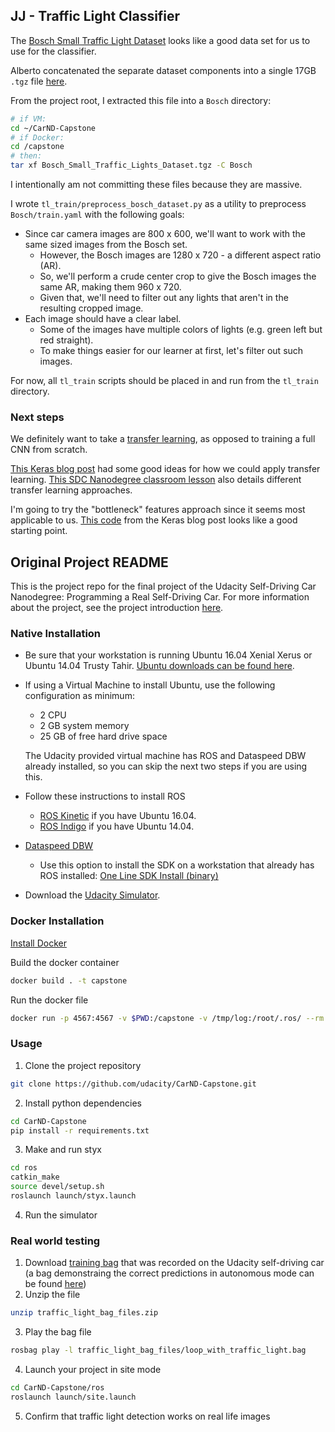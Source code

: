 ## JJ - Traffic Light Classifier

The [Bosch Small Traffic Light Dataset](https://hci.iwr.uni-heidelberg.de/node/6132) looks like a good data set for us to use for the classifier.

Alberto concatenated the separate dataset components into a single 17GB `.tgz` file [here](https://drive.google.com/file/d/1TMb8jBb47Nopy2E5dumr-9mIn2-nwWW_/view).

From the project root, I extracted this file into a `Bosch` directory:

```sh
# if VM:
cd ~/CarND-Capstone
# if Docker:
cd /capstone
# then:
tar xf Bosch_Small_Traffic_Lights_Dataset.tgz -C Bosch
```

I intentionally am not committing these files because they are massive.

I wrote `tl_train/preprocess_bosch_dataset.py` as a utility to preprocess `Bosch/train.yaml` with the following goals:

* Since car camera images are 800 x 600, we'll want to work with the same sized images from the Bosch set.
  * However, the Bosch images are 1280 x 720 - a different aspect ratio (AR).
  * So, we'll perform a crude center crop to give the Bosch images the same AR, making them 960 x 720.
  * Given that, we'll need to filter out any lights that aren't in the resulting cropped image.
* Each image should have a clear label.
  * Some of the images have multiple colors of lights (e.g. green left but red straight).
  * To make things easier for our learner at first, let's filter out such images.

For now, all `tl_train` scripts should be placed in and run from the `tl_train` directory.

### Next steps

We definitely want to take a [transfer learning](http://cs231n.github.io/transfer-learning/), as opposed to training a full CNN from scratch.

[This Keras blog post](https://blog.keras.io/building-powerful-image-classification-models-using-very-little-data.html) had some good ideas for how we could apply transfer learning. [This SDC Nanodegree classroom lesson](https://classroom.udacity.com/nanodegrees/nd013/parts/fbf77062-5703-404e-b60c-95b78b2f3f9e/modules/6df7ae49-c61c-4bb2-a23e-6527e69209ec/lessons/e12c47b6-316e-4a0b-aae5-2f2c5fcd99f5/concepts/10489223-72fa-4393-848b-f882ba3cf7f9) also details different transfer learning approaches.

I'm going to try the "bottleneck" features approach since it seems most applicable to us. [This code](https://gist.github.com/fchollet/f35fbc80e066a49d65f1688a7e99f069) from the Keras blog post looks like a good starting point.

## Original Project README

This is the project repo for the final project of the Udacity Self-Driving Car Nanodegree: Programming a Real Self-Driving Car. For more information about the project, see the project introduction [here](https://classroom.udacity.com/nanodegrees/nd013/parts/6047fe34-d93c-4f50-8336-b70ef10cb4b2/modules/e1a23b06-329a-4684-a717-ad476f0d8dff/lessons/462c933d-9f24-42d3-8bdc-a08a5fc866e4/concepts/5ab4b122-83e6-436d-850f-9f4d26627fd9).

### Native Installation

* Be sure that your workstation is running Ubuntu 16.04 Xenial Xerus or Ubuntu 14.04 Trusty Tahir. [Ubuntu downloads can be found here](https://www.ubuntu.com/download/desktop).
* If using a Virtual Machine to install Ubuntu, use the following configuration as minimum:
  * 2 CPU
  * 2 GB system memory
  * 25 GB of free hard drive space

  The Udacity provided virtual machine has ROS and Dataspeed DBW already installed, so you can skip the next two steps if you are using this.

* Follow these instructions to install ROS
  * [ROS Kinetic](http://wiki.ros.org/kinetic/Installation/Ubuntu) if you have Ubuntu 16.04.
  * [ROS Indigo](http://wiki.ros.org/indigo/Installation/Ubuntu) if you have Ubuntu 14.04.
* [Dataspeed DBW](https://bitbucket.org/DataspeedInc/dbw_mkz_ros)
  * Use this option to install the SDK on a workstation that already has ROS installed: [One Line SDK Install (binary)](https://bitbucket.org/DataspeedInc/dbw_mkz_ros/src/81e63fcc335d7b64139d7482017d6a97b405e250/ROS_SETUP.md?fileviewer=file-view-default)
* Download the [Udacity Simulator](https://github.com/udacity/CarND-Capstone/releases/tag/v1.2).

### Docker Installation
[Install Docker](https://docs.docker.com/engine/installation/)

Build the docker container
```bash
docker build . -t capstone
```

Run the docker file
```bash
docker run -p 4567:4567 -v $PWD:/capstone -v /tmp/log:/root/.ros/ --rm -it capstone
```

### Usage

1. Clone the project repository
```bash
git clone https://github.com/udacity/CarND-Capstone.git
```

2. Install python dependencies
```bash
cd CarND-Capstone
pip install -r requirements.txt
```
3. Make and run styx
```bash
cd ros
catkin_make
source devel/setup.sh
roslaunch launch/styx.launch
```
4. Run the simulator

### Real world testing
1. Download [training bag](https://drive.google.com/file/d/0B2_h37bMVw3iYkdJTlRSUlJIamM/view?usp=sharing) that was recorded on the Udacity self-driving car (a bag demonstraing the correct predictions in autonomous mode can be found [here](https://drive.google.com/open?id=0B2_h37bMVw3iT0ZEdlF4N01QbHc))
2. Unzip the file
```bash
unzip traffic_light_bag_files.zip
```
3. Play the bag file
```bash
rosbag play -l traffic_light_bag_files/loop_with_traffic_light.bag
```
4. Launch your project in site mode
```bash
cd CarND-Capstone/ros
roslaunch launch/site.launch
```
5. Confirm that traffic light detection works on real life images
